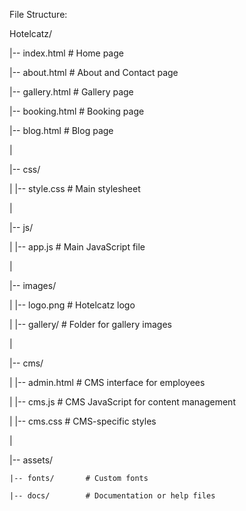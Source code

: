 File Structure:

Hotelcatz/

|-- index.html       # Home page

|-- about.html       # About and Contact page

|-- gallery.html     # Gallery page

|-- booking.html     # Booking page

|-- blog.html        # Blog page

|

|-- css/

|   |-- style.css    # Main stylesheet

|

|-- js/

|   |-- app.js       # Main JavaScript file

|

|-- images/

|   |-- logo.png     # Hotelcatz logo

|   |-- gallery/     # Folder for gallery images

|

|-- cms/

|   |-- admin.html   # CMS interface for employees

|   |-- cms.js       # CMS JavaScript for content management

|   |-- cms.css      # CMS-specific styles

|

|-- assets/

    |-- fonts/       # Custom fonts
    
    |-- docs/        # Documentation or help files

  

